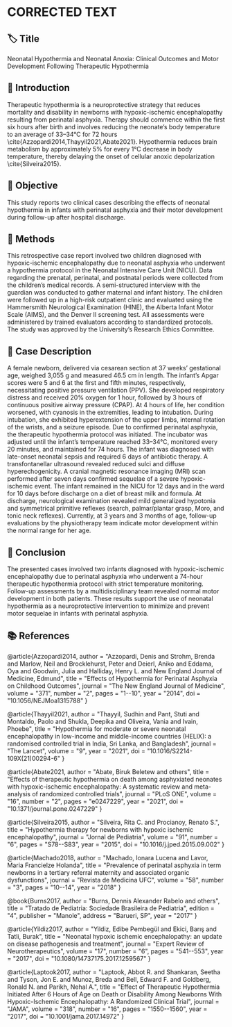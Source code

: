 # CORRECTED TEXT

## 🏷️ Title
Neonatal Hypothermia and Neonatal Anoxia: Clinical Outcomes and Motor Development Following Therapeutic Hypothermia

## 📄 Introduction
Therapeutic hypothermia is a neuroprotective strategy that reduces mortality and disability in newborns with hypoxic-ischemic encephalopathy resulting from perinatal asphyxia. Therapy should commence within the first six hours after birth and involves reducing the neonate’s body temperature to an average of 33–34°C for 72 hours \cite{Azzopardi2014,Thayyil2021,Abate2021}. Hypothermia reduces brain metabolism by approximately 5% for every 1°C decrease in body temperature, thereby delaying the onset of cellular anoxic depolarization \cite{Silveira2015}.

## 📄 Objective
This study reports two clinical cases describing the effects of neonatal hypothermia in infants with perinatal asphyxia and their motor development during follow-up after hospital discharge.

## 📄 Methods
This retrospective case report involved two children diagnosed with hypoxic-ischemic encephalopathy due to neonatal asphyxia who underwent a hypothermia protocol in the Neonatal Intensive Care Unit (NICU). Data regarding the prenatal, perinatal, and postnatal periods were collected from the children’s medical records. A semi-structured interview with the guardian was conducted to gather maternal and infant history. The children were followed up in a high-risk outpatient clinic and evaluated using the Hammersmith Neurological Examination (HINE), the Alberta Infant Motor Scale (AIMS), and the Denver II screening test. All assessments were administered by trained evaluators according to standardized protocols. The study was approved by the University’s Research Ethics Committee.

## 📄 Case Description
A female newborn, delivered via cesarean section at 37 weeks’ gestational age, weighed 3,055 g and measured 46.5 cm in length. The infant’s Apgar scores were 5 and 6 at the first and fifth minutes, respectively, necessitating positive pressure ventilation (PPV). She developed respiratory distress and received 20% oxygen for 1 hour, followed by 3 hours of continuous positive airway pressure (CPAP). At 4 hours of life, her condition worsened, with cyanosis in the extremities, leading to intubation. During intubation, she exhibited hyperextension of the upper limbs, internal rotation of the wrists, and a seizure episode.
Due to confirmed perinatal asphyxia, the therapeutic hypothermia protocol was initiated. The incubator was adjusted until the infant’s temperature reached 33–34°C, monitored every 20 minutes, and maintained for 74 hours. The infant was diagnosed with late-onset neonatal sepsis and required 6 days of antibiotic therapy. A transfontanellar ultrasound revealed reduced sulci and diffuse hyperechogenicity. A cranial magnetic resonance imaging (MRI) scan performed after seven days confirmed sequelae of a severe hypoxic-ischemic event.
The infant remained in the NICU for 12 days and in the ward for 10 days before discharge on a diet of breast milk and formula. At discharge, neurological examination revealed mild generalized hypotonia and symmetrical primitive reflexes (search, palmar/plantar grasp, Moro, and tonic neck reflexes). Currently, at 3 years and 3 months of age, follow-up evaluations by the physiotherapy team indicate motor development within the normal range for her age.

## 📄 Conclusion
The presented cases involved two infants diagnosed with hypoxic-ischemic encephalopathy due to perinatal asphyxia who underwent a 74-hour therapeutic hypothermia protocol with strict temperature monitoring. Follow-up assessments by a multidisciplinary team revealed normal motor development in both patients. These results support the use of neonatal hypothermia as a neuroprotective intervention to minimize and prevent motor sequelae in infants with perinatal asphyxia.

## 📚 References
@article{Azzopardi2014,
  author = "Azzopardi, Denis and Strohm, Brenda and Marlow, Neil and Brocklehurst, Peter and Deierl, Aniko and Eddama, Oya and Goodwin, Julia and Halliday, Henry L. and New England Journal of Medicine, Edmund",
  title = "Effects of Hypothermia for Perinatal Asphyxia on Childhood Outcomes",
  journal = "The New England Journal of Medicine",
  volume = "371",
  number = "2",
  pages = "1--10",
  year = "2014",
  doi = "10.1056/NEJMoa1315788"
}

@article{Thayyil2021,
  author = "Thayyil, Sudhin and Pant, Stuti and Montaldo, Paolo and Shukla, Deepika and Oliveira, Vania and Ivain, Phoebe",
  title = "Hypothermia for moderate or severe neonatal encephalopathy in low-income and middle-income countries (HELIX): a randomised controlled trial in India, Sri Lanka, and Bangladesh",
  journal = "The Lancet",
  volume = "9",
  year = "2021",
  doi = "10.1016/S2214-109X(21)00294-6"
}

@article{Abate2021,
  author = "Abate, Biruk Beletew and others",
  title = "Effects of therapeutic hypothermia on death among asphyxiated neonates with hypoxic-ischemic encephalopathy: A systematic review and meta-analysis of randomized controlled trials",
  journal = "PLoS ONE",
  volume = "16",
  number = "2",
  pages = "e0247229",
  year = "2021",
  doi = "10.1371/journal.pone.0247229"
}

@article{Silveira2015,
  author = "Silveira, Rita C. and Procianoy, Renato S.",
  title = "Hypothermia therapy for newborns with hypoxic ischemic encephalopathy",
  journal = "Jornal de Pediatria",
  volume = "91",
  number = "6",
  pages = "S78--S83",
  year = "2015",
  doi = "10.1016/j.jped.2015.09.002"
}

@article{Machado2018,
  author = "Machado, Ionara Lucena and Lavor, Maria Francielze Holanda",
  title = "Prevalence of perinatal asphyxia in term newborns in a tertiary referral maternity and associated organic dysfunctions",
  journal = "Revista de Medicina UFC",
  volume = "58",
  number = "3",
  pages = "10--14",
  year = "2018"
}

@book{Burns2017,
  author = "Burns, Dennis Alexander Rabelo and others",
  title = "Tratado de Pediatria: Sociedade Brasileira de Pediatria",
  edition = "4",
  publisher = "Manole",
  address = "Barueri, SP",
  year = "2017"
}

@article{Yildiz2017,
  author = "Yildiz, Edibe Pembegül and Ekici, Barış and Tatli, Burak",
  title = "Neonatal hypoxic ischemic encephalopathy: an update on disease pathogenesis and treatment",
  journal = "Expert Review of Neurotherapeutics",
  volume = "17",
  number = "6",
  pages = "541--553",
  year = "2017",
  doi = "10.1080/14737175.2017.1259567"
}

@article{Laptook2017,
  author = "Laptook, Abbot R. and Shankaran, Seetha and Tyson, Jon E. and Munoz, Breda and Bell, Edward F. and Goldberg, Ronald N. and Parikh, Nehal A.",
  title = "Effect of Therapeutic Hypothermia Initiated After 6 Hours of Age on Death or Disability Among Newborns With Hypoxic-Ischemic Encephalopathy: A Randomized Clinical Trial",
  journal = "JAMA",
  volume = "318",
  number = "16",
  pages = "1550--1560",
  year = "2017",
  doi = "10.1001/jama.2017.14972"
}